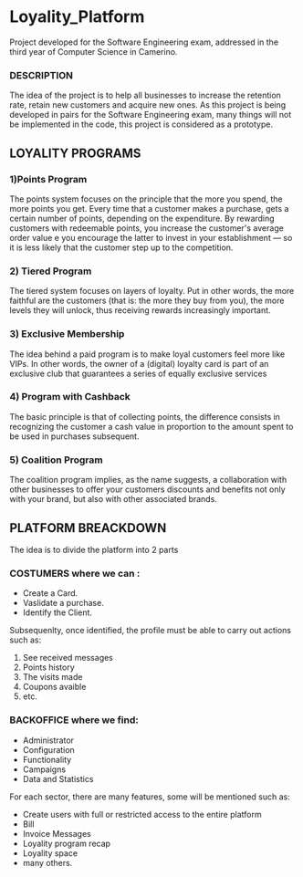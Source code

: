 # Loyality_Platform
Project developed for the Software Engineering exam, addressed in the third year of Computer Science in Camerino.

### DESCRIPTION
The idea of the project is to help all businesses to increase the retention rate, retain new customers and acquire new ones.
As this project is being developed in pairs for the Software Engineering exam, many things will not be implemented in the code, this project is considered as a prototype.

## LOYALITY PROGRAMS

### 1)Points Program
The points system focuses on the principle that the more you spend, the more points you get. Every time that
a customer makes a purchase, gets a certain number of points, depending on the expenditure. By rewarding customers with redeemable points, you increase the customer's average order value e
you encourage the latter to invest in your establishment — so it is less likely that the customer
step up to the competition.

### 2) Tiered Program
The tiered system focuses on layers of loyalty. Put in other words, the more faithful are the customers (that is: the more they buy from you), the more levels they will unlock, thus receiving rewards
increasingly important.

### 3) Exclusive Membership
The idea behind a paid program is to make loyal customers feel more like VIPs. In other
words, the owner of a (digital) loyalty card is part of an exclusive club that
guarantees a series of equally exclusive services

### 4) Program with Cashback
The basic principle is that of collecting points, the difference consists in recognizing the
customer a cash value in proportion to the amount spent to be used in purchases
subsequent.

### 5) Coalition Program
The coalition program implies, as the name suggests, a collaboration with
other businesses to offer your customers discounts and benefits not only with your brand, but also
with other associated brands.

## PLATFORM BREACKDOWN
The idea is to divide the platform into 2 parts
### COSTUMERS where we can :
- Create a Card.
- Vaslidate a purchase.
- Identify the Client.

Subsequenlty, once identified, the profile must be able to carry out actions such as:
1. See received messages
2. Points history
3. The visits made
4. Coupons avaible
5. etc.

### BACKOFFICE where we find:
- Administrator
- Configuration
- Functionality
- Campaigns
- Data and Statistics

For each sector, there are many features, some will be mentioned such as:

- Create users with full or restricted access to the entire platform
- Bill
- Invoice Messages
- Loyality program recap
- Loyality space
- many others. 

